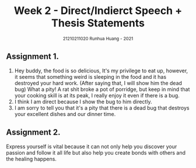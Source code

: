 <h1 style="text-align: center"> Week 2 - Direct/Indierct Speech + Thesis Statements </h1>
<div style="text-align: center"><small>21210211020 Runhua Huang - 2021</small></div>

## Assignment 1.

1. Hey buddy, the food is so delicious, It's my privilege to eat up, however, it seems that something weird is sleeping in the food and it has destroyed your hard work. (After saying that, I will show him the dead bug) What a pity! A rat shit broke a pot of porridge, but keep in mind that your cooking skill is at its peak, I really enjoy it even if there is a bug.
2. I think I am direct because I show the bug to him directly.
3. I am sorry to tell you that it's a pity that there is a dead bug that destroys your excellent dishes and our dinner time.

## Assignment 2.

Express yourself is vital because it can not only help you discover your passion and follow it all life but also help you create bonds with others and the healing happens.

